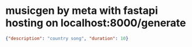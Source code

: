 # musicgen by meta with fastapi hosting on localhost:8000/generate

```json
{"description": "country song", "duration": 10}
```